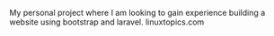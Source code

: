 My personal project where I am looking to gain experience building a website using bootstrap and laravel.
linuxtopics.com
